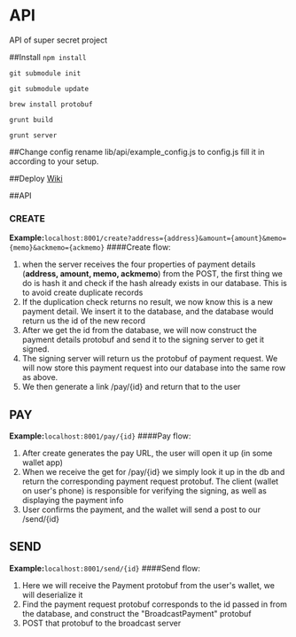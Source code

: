 API
======

API of super secret project

##Install
`npm install`

`git submodule init`

`git submodule update`

`brew install protobuf`

`grunt build`

`grunt server`


##Change config
rename lib/api/example_config.js to config.js
fill it in according to your setup.

##Deploy
[Wiki](https://github.com/GoBitcoin/API/wiki/Deploy)

##API
### CREATE
**Example:**`localhost:8001/create?address={address}&amount={amount}&memo={memo}&ackmemo={ackmemo}`
####Create flow:
  1. when the server receives the four properties of payment details (**address, amount, memo, ackmemo**) from the POST, the first thing we do is hash it and check if the hash already exists in our database. This is to avoid create duplicate records
  2. If the duplication check returns no result, we now know this is a new payment detail. We insert it to the database, and the database would return us the id of the new record
  3. After we get the id from the database, we will now construct the payment details protobuf and send it to the signing server to get it signed.
  4. The signing server will return us the protobuf of payment request. We will now store this payment request into our database into the same row as above.
  5. We then generate a link /pay/{id} and return that to the user


## PAY
**Example:**`localhost:8001/pay/{id}`
####Pay flow:
  1. After create generates the pay URL, the user will open it up (in some wallet app)
  2. When we receive the get for /pay/{id} we simply look it up in the db and return the corresponding payment request protobuf. The client (wallet on user's phone) is responsible for verifying the signing, as well as displaying the payment info
  3. User confirms the payment, and the wallet will send a post to our /send/{id}

## SEND
**Example:**`localhost:8001/send/{id}`
####Send flow:
  1. Here we will receive the Payment protobuf from the user's wallet, we will deserialize it
  2. Find the payment request protobuf corresponds to the id passed in from the database, and construct the "BroadcastPayment" protobuf
  3. POST that protobuf to the broadcast server


